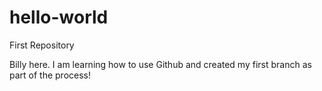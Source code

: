 # hello-world
First Repository

Billy here.  I am learning how to use Github and created my first branch as part of the process!
